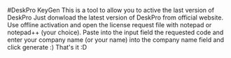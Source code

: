 #DeskPro KeyGen
This is a tool to allow you to active the last version of DeskPro
Just donwload the latest version of DeskPro from official website.
Use offline activation and open the license request file with notepad or notepad++ (your choice).
Paste into the input field the requested code and enter your company name (or your name) into the company name field and click generate :)
That's it :D
